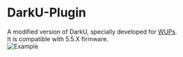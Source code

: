 # DarkU-Plugin
A modified version of DarkU, specially developed for [WUPs](https://github.com/Maschell/WiiUPluginSystem).<br />
It is compatible with 5.5.X firmware.<br />
![Example](https://i.imgur.com/jdfWh88.jpg)
